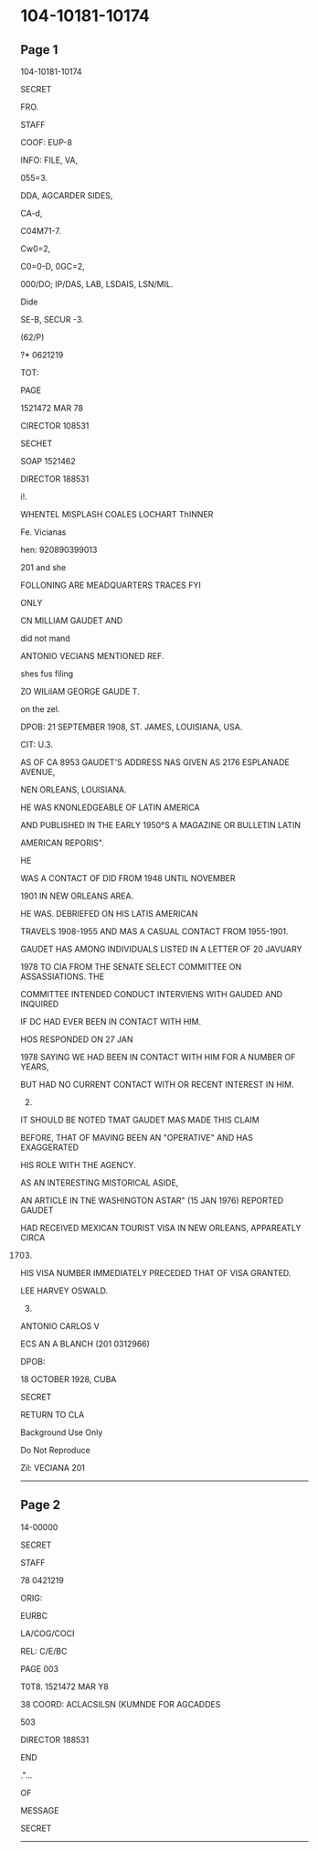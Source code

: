 # 104-10181-10174

## Page 1

104-10181-10174

SECRET

FRO.

STAFF

COOF: EUP-8

INFO: FILE, VA,

055=3.

DDA, AGCARDER SIDES,

CA-d,

C04M71-7.

Cw0=2,

C0=0-D, 0GC=2,

000/DO; IP/DAS, LAB, LSDAIS, LSN/MIL.

Dide

SE-B, SECUR -3.

(62/P)

?* 0621219

TOT:

PAGE

1521472 MAR 78

CIRECTOR 108531

SECHET

SOAP 1521462

DIRECTOR 188531

i!.

WHENTEL MISPLASH COALES LOCHART ThINNER

Fe. Vicianas

hen: 920890399013

201 and she

FOLLONING ARE MEADQUARTERS TRACES FYI

ONLY

CN MILLIAM GAUDET AND

did not mand

ANTONIO VECIANS MENTIONED REF.

shes fus filing

ZO WILiIAM GEORGE GAUDE T.

on the zel.

DPOB: 21 SEPTEMBER 1908, ST. JAMES, LOUISIANA, USA.

CIT: U.3.

AS OF CA 8953 GAUDET'S ADDRESS NAS GIVEN AS 2176 ESPLANADE AVENUE,

NEN ORLEANS, LOUISIANA.

HE WAS KNONLEDGEABLE OF LATIN AMERICA

AND PUBLISHED IN THE EARLY 1950°S A MAGAZINE OR BULLETIN LATIN

AMERICAN REPORIS".

HE

WAS A CONTACT OF DID FROM 1948 UNTIL NOVEMBER

1901 IN NEW ORLEANS AREA.

HE WAS. DEBRIEFED ON HIS LATIS AMERICAN

TRAVELS 1908-1955 AND MAS A CASUAL CONTACT FROM 1955-1901.

GAUDET HAS AMONG INDIVIDUALS LISTED IN A LETTER OF 20 JAVUARY

1978 TO CIA FROM THE SENATE SELECT COMMITTEE ON ASSASSIATIONS. THE

COMMITTEE INTENDED CONDUCT INTERVIENS WITH GAUDED AND INQUIRED

IF DC HAD EVER BEEN IN CONTACT WITH HIM.

HOS RESPONDED ON 27 JAN

1978 SAYING WE HAD BEEN IN CONTACT WITH HIM FOR A NUMBER OF YEARS,

BUT HAD NO CURRENT CONTACT WITH OR RECENT INTEREST IN HIM.

2.

IT SHOULD BE NOTED TMAT GAUDET MAS MADE THIS CLAIM

BEFORE, THAT OF MAVING BEEN AN "OPERATIVE" AND HAS EXAGGERATED

HIS ROLE WITH THE AGENCY.

AS AN INTERESTING MISTORICAL ASIDE,

AN ARTICLE IN TNE WASHINGTON ASTAR" (15 JAN 1976) REPORTED GAUDET

HAD RECEIVED MEXICAN TOURIST VISA IN NEW ORLEANS, APPAREATLY CIRCA

1703.

HIS VISA NUMBER IMMEDIATELY PRECEDED THAT OF VISA GRANTED.

LEE HARVEY OSWALD.

3.

ANTONIO CARLOS V

ECS AN A BLANCH (201 0312966)

DPOB:

18 OCTOBER 1928, CUBA

SECRET

RETURN TO CLA

Background Use Only

Do Not Reproduce

Zil: VECIANA 201

---

## Page 2

14-00000

SECRET

STAFF

78 0421219

ORIG:

EURBC

LA/COG/COCI

REL: C/E/BC

PAGE 003

T0T8. 1521472 MAR Y8

38 COORD: ACLACSILSN (KUMNDE FOR AGCADDES

503

DIRECTOR 188531

END

."...

OF

MESSAGE

SECRET

---

